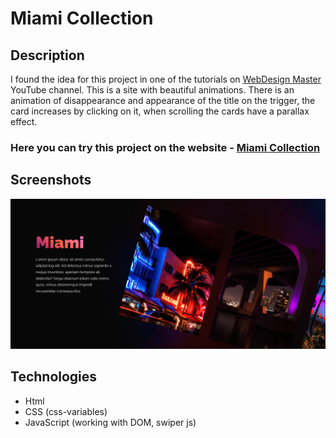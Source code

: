# Miami Collection

## Description
I found the idea for this project in one of the tutorials on [WebDesign Master](https://www.youtube.com/watch?v=TX1HZnhJLGM) YouTube channel. This is a site with beautiful animations. There is an animation of disappearance and appearance of the title on the trigger, the card increases by clicking on it, when scrolling the cards have a parallax effect.

### Here you can try this project on the website - [Miami Collection](https://nathanbailie.github.io/Miami-Collection/ "Click to visit")

## Screenshots
<img src="https://github.com/NathanBailie/Miami-Collection/raw/main/screenshots/screenshot.png" width="700" />

## Technologies
* Html
* CSS (css-variables)
* JavaScript (working with DOM, swiper js)